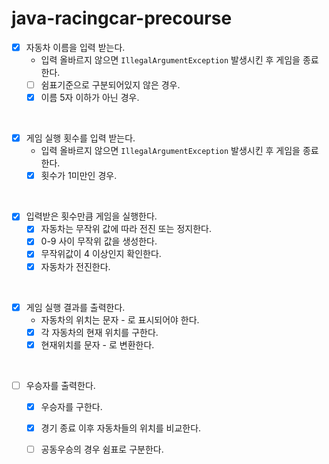 # java-racingcar-precourse

- [x] 자동차 이름을 입력 받는다.
    - 입력 올바르지 않으면 `IllegalArgumentException` 발생시킨 후 게임을 종료한다.
    - [ ] 쉼표기준으로 구분되어있지 않은 경우.
    - [x] 이름 5자 이하가 아닌 경우.
<br>

- [x] 게임 실행 횟수를 입력 받는다.
    - 입력 올바르지 않으면 `IllegalArgumentException` 발생시킨 후 게임을 종료한다.  
    - [x] 횟수가 1미만인 경우.
<br>

- [x] 입력받은 횟수만큼 게임을 실행한다.
    - [x] 자동차는 무작위 값에 따라 전진 또는 정지한다.
    - [x] 0-9 사이 무작위 값을 생성한다.
    - [x] 무작위값이 4 이상인지 확인한다.
    - [x] 자동차가 전진한다.
<br>

- [x] 게임 실행 결과를 출력한다.
    - 자동차의 위치는 문자 - 로 표시되어야 한다.
    - [x] 각 자동차의 현재 위치를 구한다.
    - [x] 현재위치를 문자 - 로 변환한다.  
<br>

- [ ] 우승자를 출력한다.
    - [x] 우승자를 구한다.
    - [x] 경기 종료 이후 자동차들의 위치를 비교한다.
    - [ ] 공동우승의 경우 쉼표로 구분한다.

